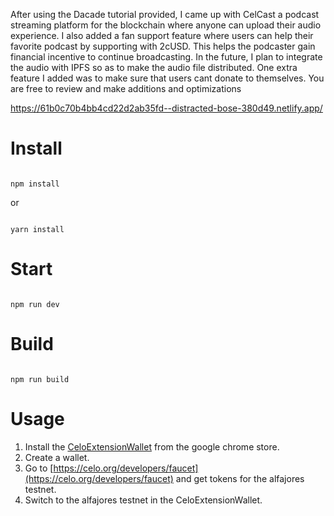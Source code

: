 After using the Dacade tutorial provided, I came up with CelCast a podcast streaming platform for the blockchain where anyone can upload their audio experience. I also added a fan support feature where users can help their favorite podcast by supporting with 2cUSD. This helps the podcaster gain financial incentive to continue broadcasting. In the future, I plan to integrate the audio with IPFS so as to make the audio file distributed. One extra feature I added was to make sure that users cant donate to themselves. You are free to review and make additions and optimizations

https://61b0c70b4bb4cd22d2ab35fd--distracted-bose-380d49.netlify.app/


# Install

```

npm install

```

or 

```

yarn install

```

# Start

```

npm run dev

```

# Build

```

npm run build

```
# Usage
1. Install the [CeloExtensionWallet](https://chrome.google.com/webstore/detail/celoextensionwallet/kkilomkmpmkbdnfelcpgckmpcaemjcdh?hl=en) from the google chrome store.
2. Create a wallet.
3. Go to [https://celo.org/developers/faucet](https://celo.org/developers/faucet) and get tokens for the alfajores testnet.
4. Switch to the alfajores testnet in the CeloExtensionWallet.